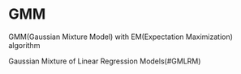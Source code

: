 # GMM
GMM(Gaussian Mixture Model) with EM(Expectation Maximization) algorithm

Gaussian Mixture of Linear Regression Models(#GMLRM)

